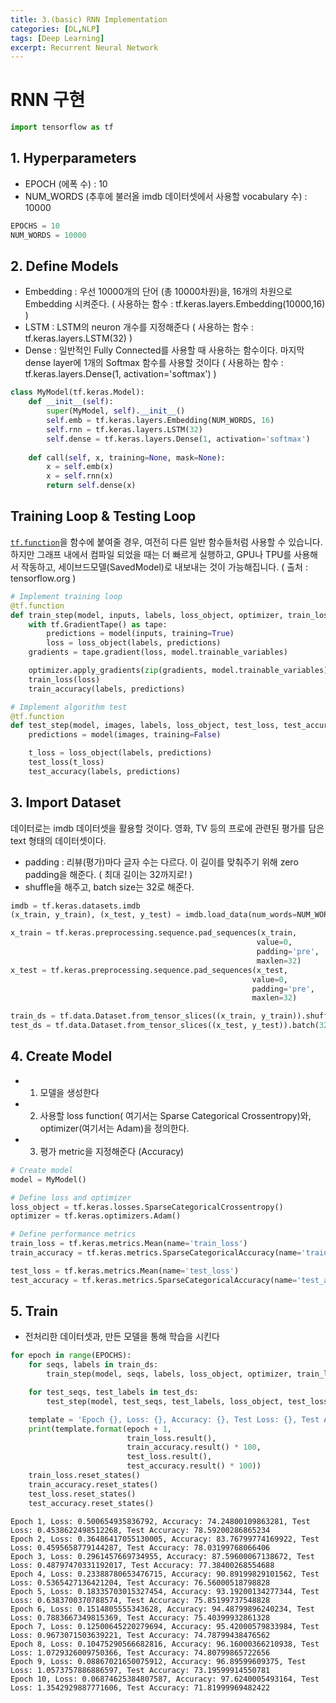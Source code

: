 ```yaml
---
title: 3.(basic) RNN Implementation
categories: [DL,NLP]
tags: [Deep Learning]
excerpt: Recurrent Neural Network
---
```


# RNN 구현


```python
import tensorflow as tf
```

## 1. Hyperparameters

- EPOCH (에폭 수) : 10 
- NUM_WORDS (추후에 불러올 imdb 데이터셋에서 사용할 vocabulary 수) : 10000


```python
EPOCHS = 10
NUM_WORDS = 10000
```



## 2. Define Models

- Embedding : 우선 10000개의 단어 (총 10000차원)을, 16개의 차원으로 Embedding 시켜준다. 
  ( 사용하는 함수 : tf.keras.layers.Embedding(10000,16) )
- LSTM : LSTM의 neuron 개수를 지정해준다
  ( 사용하는 함수 : tf.keras.layers.LSTM(32) )
- Dense : 일반적인 Fully Connected를 사용할 때 사용하는 함수이다. 마지막 dense layer에 1개의 Softmax 함수를 사용할 것이다
  ( 사용하는 함수 : tf.keras.layers.Dense(1, activation='softmax') )


```python
class MyModel(tf.keras.Model):
    def __init__(self):
        super(MyModel, self).__init__()
        self.emb = tf.keras.layers.Embedding(NUM_WORDS, 16)
        self.rnn = tf.keras.layers.LSTM(32)
        self.dense = tf.keras.layers.Dense(1, activation='softmax')
        
    def call(self, x, training=None, mask=None):
        x = self.emb(x)
        x = self.rnn(x)
        return self.dense(x)
```



## Training Loop & Testing Loop

[`tf.function`](https://www.tensorflow.org/api_docs/python/tf/function?hl=ko)을 함수에 붙여줄 경우, 여전히 다른 일반 함수들처럼 사용할 수 있습니다. 하지만 그래프 내에서 컴파일 되었을 때는 더 빠르게 실행하고, GPU나 TPU를 사용해서 작동하고, 세이브드모델(SavedModel)로 내보내는 것이 가능해집니다. ( 출처 : tensorflow.org )


```python
# Implement training loop
@tf.function
def train_step(model, inputs, labels, loss_object, optimizer, train_loss, train_accuracy):
    with tf.GradientTape() as tape:
        predictions = model(inputs, training=True)
        loss = loss_object(labels, predictions)
    gradients = tape.gradient(loss, model.trainable_variables)

    optimizer.apply_gradients(zip(gradients, model.trainable_variables))
    train_loss(loss)
    train_accuracy(labels, predictions)

# Implement algorithm test
@tf.function
def test_step(model, images, labels, loss_object, test_loss, test_accuracy):
    predictions = model(images, training=False)

    t_loss = loss_object(labels, predictions)
    test_loss(t_loss)
    test_accuracy(labels, predictions)
```



## 3. Import Dataset

데이터로는 imdb 데이터셋을 활용할 것이다. 영화, TV 등의 프로에 관련된 평가를 담은 text 형태의 데이터셋이다.

- padding : 리뷰(평가)마다 글자 수는 다르다. 이 길이를 맞춰주기 위해 zero padding을 해준다. 
  ( 최대 길이는 32까지로! )
- shuffle을 해주고, batch size는 32로 해준다.

```python
imdb = tf.keras.datasets.imdb
(x_train, y_train), (x_test, y_test) = imdb.load_data(num_words=NUM_WORDS)

x_train = tf.keras.preprocessing.sequence.pad_sequences(x_train,
                                                       value=0,
                                                       padding='pre',
                                                       maxlen=32)
x_test = tf.keras.preprocessing.sequence.pad_sequences(x_test,
                                                      value=0,
                                                      padding='pre',
                                                      maxlen=32)

train_ds = tf.data.Dataset.from_tensor_slices((x_train, y_train)).shuffle(10000).batch(32)
test_ds = tf.data.Dataset.from_tensor_slices((x_test, y_test)).batch(32)
```






## 4. Create Model
- 1) 모델을 생성한다
- 2) 사용할 loss function( 여기서는 Sparse Categorical Crossentropy)와, optimizer(여기서는 Adam)을 정의한다.
- 3) 평가 metric을 지정해준다 (Accuracy)


```python
# Create model
model = MyModel()

# Define loss and optimizer
loss_object = tf.keras.losses.SparseCategoricalCrossentropy()
optimizer = tf.keras.optimizers.Adam()

# Define performance metrics
train_loss = tf.keras.metrics.Mean(name='train_loss')
train_accuracy = tf.keras.metrics.SparseCategoricalAccuracy(name='train_accuracy')

test_loss = tf.keras.metrics.Mean(name='test_loss')
test_accuracy = tf.keras.metrics.SparseCategoricalAccuracy(name='test_accuracy')
```



## 5. Train

- 전처리한 데이터셋과, 만든 모델을 통해 학습을 시킨다


```python
for epoch in range(EPOCHS):
    for seqs, labels in train_ds:
        train_step(model, seqs, labels, loss_object, optimizer, train_loss, train_accuracy)

    for test_seqs, test_labels in test_ds:
        test_step(model, test_seqs, test_labels, loss_object, test_loss, test_accuracy)

    template = 'Epoch {}, Loss: {}, Accuracy: {}, Test Loss: {}, Test Accuracy: {}'
    print(template.format(epoch + 1,
                          train_loss.result(),
                          train_accuracy.result() * 100,
                          test_loss.result(),
                          test_accuracy.result() * 100))
    train_loss.reset_states()
    train_accuracy.reset_states()
    test_loss.reset_states()
    test_accuracy.reset_states()
```

    Epoch 1, Loss: 0.500654935836792, Accuracy: 74.24800109863281, Test Loss: 0.4538622498512268, Test Accuracy: 78.59200286865234
    Epoch 2, Loss: 0.36486417055130005, Accuracy: 83.76799774169922, Test Loss: 0.4595658779144287, Test Accuracy: 78.03199768066406
    Epoch 3, Loss: 0.2961457669734955, Accuracy: 87.59600067138672, Test Loss: 0.48797470331192017, Test Accuracy: 77.38400268554688
    Epoch 4, Loss: 0.23388780653476715, Accuracy: 90.89199829101562, Test Loss: 0.5365427136421204, Test Accuracy: 76.56000518798828
    Epoch 5, Loss: 0.18335703015327454, Accuracy: 93.19200134277344, Test Loss: 0.6383700370788574, Test Accuracy: 75.85199737548828
    Epoch 6, Loss: 0.1514805555343628, Accuracy: 94.48799896240234, Test Loss: 0.7883667349815369, Test Accuracy: 75.40399932861328
    Epoch 7, Loss: 0.12500645220279694, Accuracy: 95.42000579833984, Test Loss: 0.9673071503639221, Test Accuracy: 74.78799438476562
    Epoch 8, Loss: 0.10475290566682816, Accuracy: 96.16000366210938, Test Loss: 1.0729326009750366, Test Accuracy: 74.80799865722656
    Epoch 9, Loss: 0.08867021650075912, Accuracy: 96.89599609375, Test Loss: 1.0573757886886597, Test Accuracy: 73.19599914550781
    Epoch 10, Loss: 0.06874625384807587, Accuracy: 97.6240005493164, Test Loss: 1.3542929887771606, Test Accuracy: 71.81999969482422

